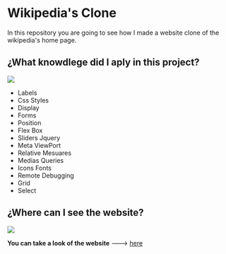 # Wikipedia's Clone

In this repository you are going to see how I made a website clone of the wikipedia's home page.

## ¿What knowdlege did I aply in this project?
![](https://emojipedia-us.s3.dualstack.us-west-1.amazonaws.com/thumbs/160/whatsapp/238/thinking-face_1f914.png)

- Labels
- Css Styles
- Display
- Forms
- Position
- Flex Box
- Sliders Jquery
- Meta ViewPort
- Relative Mesuares
- Medias Queries
- Icons Fonts
- Remote Debugging
- Grid
- Select




## ¿Where can I see the website?

![](https://i.pinimg.com/236x/c2/5b/97/c25b97c89a8fc209eeb728bb024d18b9--east-bay-smiley-faces.jpg)

**You can take a look of the website** ---> [here](https://codingjairomerea.github.io/WikipediaClone/ "here")